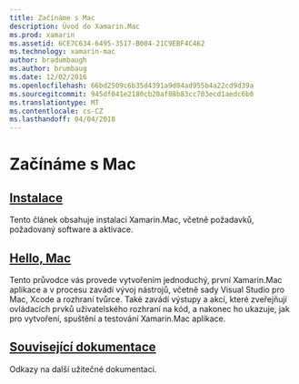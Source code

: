 ```yaml
---
title: Začínáme s Mac
description: Úvod do Xamarin.Mac
ms.prod: xamarin
ms.assetid: 6CE7C634-6495-3517-B004-21C9EBF4C462
ms.technology: xamarin-mac
author: bradumbaugh
ms.author: brumbaug
ms.date: 12/02/2016
ms.openlocfilehash: 66bd2509c6b35d4391a9d04ad955b4a22cd9d39a
ms.sourcegitcommit: 945df041e2180cb20af08b83cc703ecd1aedc6b0
ms.translationtype: MT
ms.contentlocale: cs-CZ
ms.lasthandoff: 04/04/2018
---
```

# <a name="getting-started-with-mac"></a>Začínáme s Mac

##  <a name="installationmacget-startedinstallationmd"></a>[Instalace](~/mac/get-started/installation.md)

Tento článek obsahuje instalaci Xamarin.Mac, včetně požadavků, požadovaný software a aktivace.

##  <a name="hello-macmacget-startedhello-macmd"></a>[Hello, Mac](~/mac/get-started/hello-mac.md)

Tento průvodce vás provede vytvořením jednoduchý, první Xamarin.Mac aplikace a v procesu zavádí vývoj nástrojů, včetně sady Visual Studio pro Mac, Xcode a rozhraní tvůrce. Také zavádí výstupy a akcí, které zveřejňují ovládacích prvků uživatelského rozhraní na kód, a nakonec ho ukazuje, jak pro vytvoření, spuštění a testování Xamarin.Mac aplikace.

##  <a name="related-documentationmacget-startedrelatedmd"></a>[Související dokumentace](~/mac/get-started/related.md)

Odkazy na další užitečné dokumentaci.
